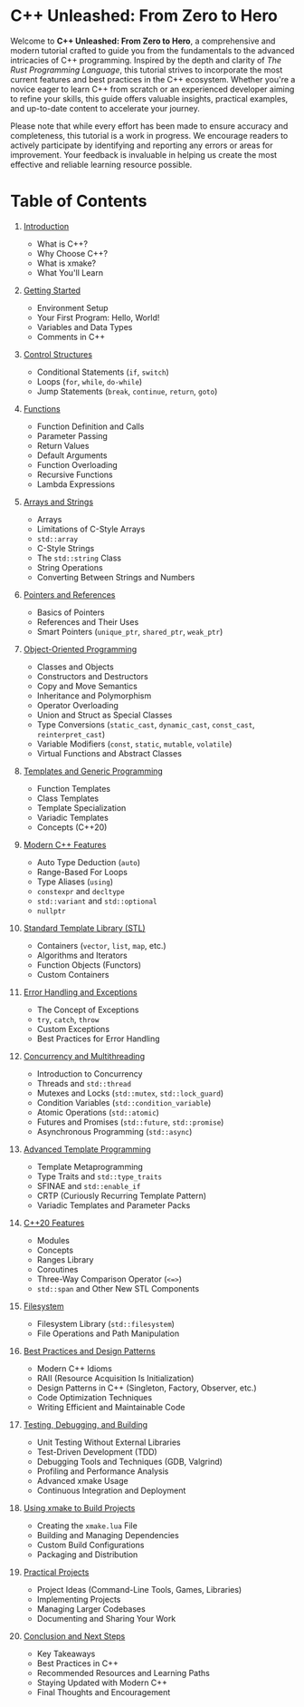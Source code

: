 # C++ Unleashed: From Zero to Hero

Welcome to **C++ Unleashed: From Zero to Hero**, a comprehensive and modern tutorial crafted to guide you from the fundamentals to the advanced intricacies of C++ programming. Inspired by the depth and clarity of *The Rust Programming Language*, this tutorial strives to incorporate the most current features and best practices in the C++ ecosystem. Whether you're a novice eager to learn C++ from scratch or an experienced developer aiming to refine your skills, this guide offers valuable insights, practical examples, and up-to-date content to accelerate your journey. 

Please note that while every effort has been made to ensure accuracy and completeness, this tutorial is a work in progress. We encourage readers to actively participate by identifying and reporting any errors or areas for improvement. Your feedback is invaluable in helping us create the most effective and reliable learning resource possible.

# Table of Contents

1. [Introduction](02h-intro.md)
    - What is C++?
    - Why Choose C++?
    - What is xmake?
    - What You'll Learn

2. [Getting Started](02h-getstart.md)
    - Environment Setup
    - Your First Program: Hello, World!
    - Variables and Data Types
    - Comments in C++

3. [Control Structures](02h-ctrlstruct.md)
    - Conditional Statements (`if`, `switch`)
    - Loops (`for`, `while`, `do-while`)
    - Jump Statements (`break`, `continue`, `return`, `goto`)

4. [Functions](02h-func.md)
    - Function Definition and Calls
    - Parameter Passing
    - Return Values
    - Default Arguments
    - Function Overloading
    - Recursive Functions
    - Lambda Expressions

5. [Arrays and Strings](02h-arystr.md)
    - Arrays
    - Limitations of C-Style Arrays
    - `std::array`
    - C-Style Strings
    - The `std::string` Class
    - String Operations
    - Converting Between Strings and Numbers

6. [Pointers and References](02h-ptrref.md)
    - Basics of Pointers
    - References and Their Uses
    - Smart Pointers (`unique_ptr`, `shared_ptr`, `weak_ptr`)

7. [Object-Oriented Programming](02h-oop.md)
    - Classes and Objects
    - Constructors and Destructors
    - Copy and Move Semantics
    - Inheritance and Polymorphism
    - Operator Overloading
    - Union and Struct as Special Classes
    - Type Conversions (`static_cast`, `dynamic_cast`, `const_cast`, `reinterpret_cast`)
    - Variable Modifiers (`const`, `static`, `mutable`, `volatile`)
    - Virtual Functions and Abstract Classes

8. [Templates and Generic Programming](02h-tplgenpgm.md)
    - Function Templates
    - Class Templates
    - Template Specialization
    - Variadic Templates
    - Concepts (C++20)

9. [Modern C++ Features](02h-mdncppftr.md)
    - Auto Type Deduction (`auto`)
    - Range-Based For Loops
    - Type Aliases (`using`)
    - `constexpr` and `decltype`
    - `std::variant` and `std::optional`
    - `nullptr`

10. [Standard Template Library (STL)](02h-stl.md)
    - Containers (`vector`, `list`, `map`, etc.)
    - Algorithms and Iterators
    - Function Objects (Functors)
    - Custom Containers

11. [Error Handling and Exceptions](02h-excpt)
    - The Concept of Exceptions
    - `try`, `catch`, `throw`
    - Custom Exceptions
    - Best Practices for Error Handling

12. [Concurrency and Multithreading](02h-concurrency.md)
    - Introduction to Concurrency
    - Threads and `std::thread`
    - Mutexes and Locks (`std::mutex`, `std::lock_guard`)
    - Condition Variables (`std::condition_variable`)
    - Atomic Operations (`std::atomic`)
    - Futures and Promises (`std::future`, `std::promise`)
    - Asynchronous Programming (`std::async`)

13. [Advanced Template Programming](02h-advtemplate.md)
    - Template Metaprogramming
    - Type Traits and `std::type_traits`
    - SFINAE and `std::enable_if`
    - CRTP (Curiously Recurring Template Pattern)
    - Variadic Templates and Parameter Packs

14. [C++20 Features](02h-cpp20.md)
    - Modules
    - Concepts
    - Ranges Library
    - Coroutines
    - Three-Way Comparison Operator (`<=>`)
    - `std::span` and Other New STL Components

15. [Filesystem](02h-filesystem.md)
    - Filesystem Library (`std::filesystem`)
    - File Operations and Path Manipulation

16. [Best Practices and Design Patterns](02h-bestpractices.md)
    - Modern C++ Idioms
    - RAII (Resource Acquisition Is Initialization)
    - Design Patterns in C++ (Singleton, Factory, Observer, etc.)
    - Code Optimization Techniques
    - Writing Efficient and Maintainable Code

17. [Testing, Debugging, and Building](02h-testing.md)
    - Unit Testing Without External Libraries
    - Test-Driven Development (TDD)
    - Debugging Tools and Techniques (GDB, Valgrind)
    - Profiling and Performance Analysis
    - Advanced xmake Usage
    - Continuous Integration and Deployment

18. [Using xmake to Build Projects](02h-xmakeprj.md)
    - Creating the `xmake.lua` File
    - Building and Managing Dependencies
    - Custom Build Configurations
    - Packaging and Distribution

19. [Practical Projects](02h-prctlprj.md)
    - Project Ideas (Command-Line Tools, Games, Libraries)
    - Implementing Projects
    - Managing Larger Codebases
    - Documenting and Sharing Your Work

20. [Conclusion and Next Steps](02h-clsnnext.md)
    - Key Takeaways
    - Best Practices in C++
    - Recommended Resources and Learning Paths
    - Staying Updated with Modern C++
    - Final Thoughts and Encouragement
